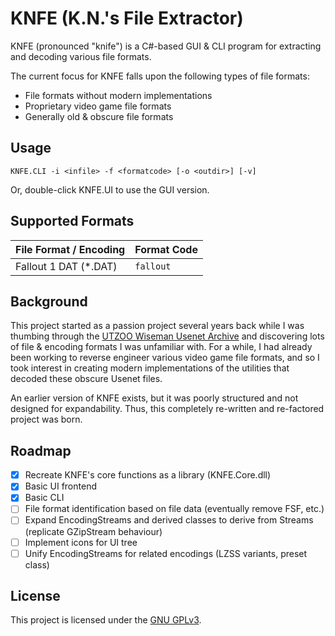 # KNFE (K.N.'s File Extractor)
KNFE (pronounced "knife") is a C#-based GUI & CLI program for extracting and decoding various file formats.

The current focus for KNFE falls upon the following types of file formats:
* File formats without modern implementations
* Proprietary video game file formats
* Generally old & obscure file formats

## Usage
```console
KNFE.CLI -i <infile> -f <formatcode> [-o <outdir>] [-v]
```
Or, double-click KNFE.UI to use the GUI version.

## Supported Formats
| File Format / Encoding  | Format Code |
| ----------------------- | ----------- |
| Fallout 1 DAT (*.DAT)   | ``fallout`` |

## Background
This project started as a passion project several years back while I was thumbing through the [UTZOO Wiseman Usenet Archive](https://archive.org/details/utzoo-wiseman-usenet-archive) and discovering lots of file & encoding formats I was unfamiliar with. For a while, I had already been working to reverse engineer various video game file formats, and so I took interest in creating modern implementations of the utilities that decoded these obscure Usenet files.

An earlier version of KNFE exists, but it was poorly structured and not designed for expandability. Thus, this completely re-written and re-factored project was born.

## Roadmap
- [X] Recreate KNFE's core functions as a library (KNFE.Core.dll)
- [X] Basic UI frontend
- [X] Basic CLI
- [ ] File format identification based on file data (eventually remove FSF, etc.)
- [ ] Expand EncodingStreams and derived classes to derive from Streams (replicate GZipStream behaviour)
- [ ] Implement icons for UI tree
- [ ] Unify EncodingStreams for related encodings (LZSS variants, preset class)

## License
This project is licensed under the [GNU GPLv3](LICENSE).